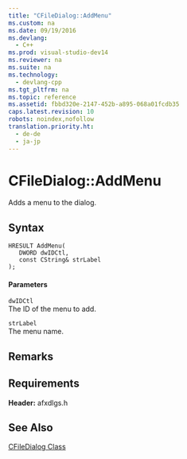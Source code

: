 ```yaml
---
title: "CFileDialog::AddMenu"
ms.custom: na
ms.date: 09/19/2016
ms.devlang: 
  - C++
ms.prod: visual-studio-dev14
ms.reviewer: na
ms.suite: na
ms.technology: 
  - devlang-cpp
ms.tgt_pltfrm: na
ms.topic: reference
ms.assetid: fbbd320e-2147-452b-a895-068a01fcdb35
caps.latest.revision: 10
robots: noindex,nofollow
translation.priority.ht: 
  - de-de
  - ja-jp
---
```

# CFileDialog::AddMenu
Adds a menu to the dialog.  
  
## Syntax  
  
```  
HRESULT AddMenu(  
   DWORD dwIDCtl,  
   const CString& strLabel  
);  
```  
  
#### Parameters  
 `dwIDCtl`  
 The ID of the menu to add.  
  
 `strLabel`  
 The menu name.  
  
## Remarks  
  
## Requirements  
 **Header:** afxdlgs.h  
  
## See Also  
 [CFileDialog Class](../vs140/CFileDialog-Class.md)